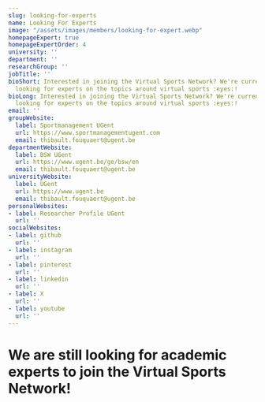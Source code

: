 ```yaml
---
slug: looking-for-experts
name: Looking For Experts
image: "/assets/images/members/looking-for-expert.webp"
homepageExpert: true
homepageExpertOrder: 4
university: ''
department: ''
researchGroup: ''
jobTitle: ''
bioShort: Interested in joining the Virtual Sports Network? We're currently still
  looking for experts on the topics around virtual sports :eyes:!
bioLong: Interested in joining the Virtual Sports Network? We're currently still
  looking for experts on the topics around virtual sports :eyes:!
email: ''
groupWebsite:
  label: Sportmanagement UGent
  url: https://www.sportmanagementugent.com
  email: thibault.fouquaert@ugent.be
departmentWebsite:
  label: BSW UGent
  url: https://www.ugent.be/ge/bsw/en
  email: thibault.fouquaert@ugent.be
universityWebsite:
  label: UGent
  url: https://www.ugent.be
  email: thibault.fouquaert@ugent.be
personalWebsites:
- label: Researcher Profile UGent
  url: ''
socialWebsites:
- label: github
  url: ''
- label: instagram
  url: ''
- label: pinterest
  url: ''
- label: linkedin
  url: ''
- label: X
  url: ''
- label: youtube
  url: ''
---
```


# We are still looking for academic experts to join the Virtual Sports Network!